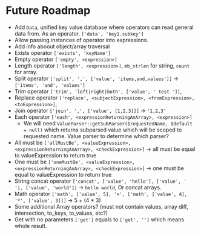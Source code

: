 # Future Roadmap

* Add `Data`, unified key value database where operators can read general data from. As an operator. `['data', 'key1.subkey']`
* Allow passing instances of operator into expressions.
* Add info aboout object/array traversal
* Exists operator `['exists', 'keyName']`
* Empty operator `['empty', <expression>]`
* Length operator `['length', <expression>]`, `mb_strlen` for string, `count` for array.
* Split operator `['split', ',', ['value', 'items,and,values']]` -> `['items', 'and', 'values']`
* Trim operator `['trim', 'left|right|both', ['value', ' test ']]`,
* Replace operator `['replace', <subjectExpression>, <fromExpression>, <toExpression>]`,
* Join operator `['join', ',', ['value', [1,2,3]]]` -> `'1,2,3'`
* Each operator `['each', <expressionReturningAnArray>, <expression>]`
    * We will need `ValueParser::getSubParser($requestedName, $default = null)` which returns subparsed value which will be scoped to requested name. Value parser to determine which parser?
* All must be `['allMustBe', <valueExpression>, <expressionReturningAnArray>, <checkExpression>]` -> all must be equal to valueExpression to return true
* One must be `['oneMustBe', <valueExpression>, <expressionReturningAnArray>, <checkExpression>]` -> one must be equal to valueExpression to return true 
* String concat operator `['concat', ['value', 'hello'], ['value', ' '], ['value', 'world']]` -> `hello world`, Or concat arrays.
* Math operator `['math', ['value', 5], '+', ['math', ['value', 4], '*', ['value', 3]]]` -> 5 + (4 * 3)
* Some additional Array operators? (must not contain values, array diff, intersection, to_keys, to_values, etc?)
* Get with no parameters `['get']` equals to `['get', '']` which means whole result.